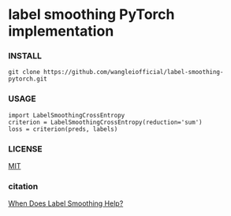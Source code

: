 # label smoothing PyTorch implementation

### INSTALL

```
git clone https://github.com/wangleiofficial/label-smoothing-pytorch.git
```


### USAGE

```
import LabelSmoothingCrossEntropy
criterion = LabelSmoothingCrossEntropy(reduction='sum')
loss = criterion(preds, labels)
```

### LICENSE
[MIT](LICENSE)

### citation
[When Does Label Smoothing Help?](https://arxiv.org/abs/1906.02629)
